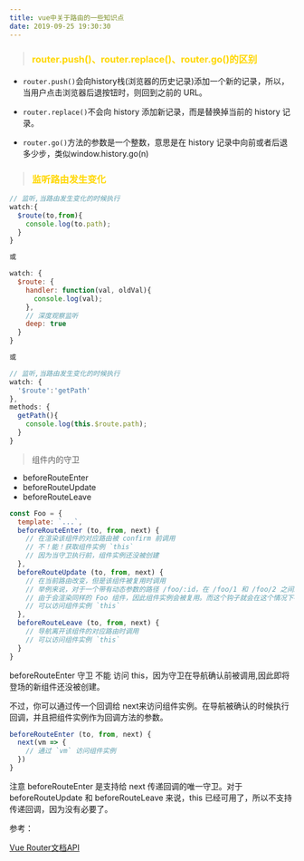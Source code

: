 ```yaml
---
title: vue中关于路由的一些知识点
date: 2019-09-25 19:30:30
---
```


> ### <font color="gold">router.push()、router.replace()、router.go()的区别</font>

+ <code>router.push()</code>会向history栈(浏览器的历史记录)添加一个新的记录，所以，当用户点击浏览器后退按钮时，则回到之前的 URL。

+ <code>router.replace()</code>不会向 history 添加新记录，而是替换掉当前的 history 记录。

+ <code>router.go()</code>方法的参数是一个整数，意思是在 history 记录中向前或者后退多少步，类似window.history.go(n) 


> ### <font color="gold">监听路由发生变化</font>

```js
// 监听,当路由发生变化的时候执行
watch:{
  $route(to,from){
    console.log(to.path);
  }
}

或

watch: {
  $route: {
    handler: function(val, oldVal){
      console.log(val);
    },
    // 深度观察监听
    deep: true
  }
}

或

// 监听,当路由发生变化的时候执行
watch: {
  '$route':'getPath'
},
methods: {
  getPath(){
    console.log(this.$route.path);
  }
}
```

> 组件内的守卫

- beforeRouteEnter
- beforeRouteUpdate 
- beforeRouteLeave
```js
const Foo = {
  template: `...`,
  beforeRouteEnter (to, from, next) {
    // 在渲染该组件的对应路由被 confirm 前调用
    // 不！能！获取组件实例 `this`
    // 因为当守卫执行前，组件实例还没被创建
  },
  beforeRouteUpdate (to, from, next) {
    // 在当前路由改变，但是该组件被复用时调用
    // 举例来说，对于一个带有动态参数的路径 /foo/:id，在 /foo/1 和 /foo/2 之间跳转的时候，
    // 由于会渲染同样的 Foo 组件，因此组件实例会被复用。而这个钩子就会在这个情况下被调用。
    // 可以访问组件实例 `this`
  },
  beforeRouteLeave (to, from, next) {
    // 导航离开该组件的对应路由时调用
    // 可以访问组件实例 `this`
  }
}
```

beforeRouteEnter 守卫 不能 访问 this，因为守卫在导航确认前被调用,因此即将登场的新组件还没被创建。

不过，你可以通过传一个回调给 next来访问组件实例。在导航被确认的时候执行回调，并且把组件实例作为回调方法的参数。
```js
beforeRouteEnter (to, from, next) {
  next(vm => {
    // 通过 `vm` 访问组件实例
  })
}
```
注意 beforeRouteEnter 是支持给 next 传递回调的唯一守卫。对于 beforeRouteUpdate 和 beforeRouteLeave 来说，this 已经可用了，所以不支持传递回调，因为没有必要了。

参考：

[Vue Router文档API](https://router.vuejs.org/zh/guide/advanced/navigation-guards.html#%E7%BB%84%E4%BB%B6%E5%86%85%E7%9A%84%E5%AE%88%E5%8D%AB)


